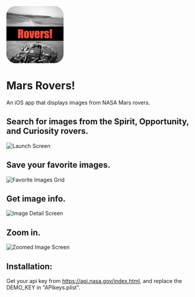 ![App Icon](MarsRovers!/app_github_icon.png) 
#  Mars Rovers!
An iOS app that displays images from NASA Mars rovers.



## Search for images from the Spirit, Opportunity, and Curiosity rovers.
![Launch Screen](fastlane/screenshots/en-US/iPhone%20Xʀ-01launch_framed.png)



## Save your favorite images.
![Favorite Images Grid](fastlane/screenshots/en-US/iPhone%20Xʀ-02Grid_framed.png)



## Get image info.
![Image Detail Screen](fastlane/screenshots/en-US/iPhone%20Xʀ-03Detail_framed.png)



## Zoom in.
![Zoomed Image Screen](fastlane/screenshots/en-US/iPhone%20Xʀ-04zoom_framed.png)



##  Installation:
Get your api key from https://api.nasa.gov/index.html, and replace the DEMO_KEY in "APIkeys.plist".
